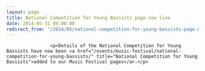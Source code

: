```yaml
---
layout: page
title: National Competition for Young Bassists page now live
date: 2014-05-31 09:00:00
redirect_from: "/2014/05/national-competition-for-young-bassists-page-now-live/"
---
```

<section>

                    
                    <p>Details of the National Competition for Young Bassists have now been <a href="/events/music-festival/national-competition-for-young-bassists/" title="National Competition for Young Bassists">added to our Music Festival pages</a>.</p>

                
</section>
